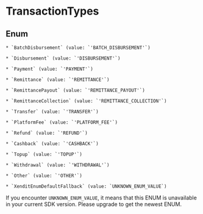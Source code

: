 # TransactionTypes




## Enum


    * `BatchDisbursement` (value: `'BATCH_DISBURSEMENT'`)

    * `Disbursement` (value: `'DISBURSEMENT'`)

    * `Payment` (value: `'PAYMENT'`)

    * `Remittance` (value: `'REMITTANCE'`)

    * `RemittancePayout` (value: `'REMITTANCE_PAYOUT'`)

    * `RemittanceCollection` (value: `'REMITTANCE_COLLECTION'`)

    * `Transfer` (value: `'TRANSFER'`)

    * `PlatformFee` (value: `'PLATFORM_FEE'`)

    * `Refund` (value: `'REFUND'`)

    * `Cashback` (value: `'CASHBACK'`)

    * `Topup` (value: `'TOPUP'`)

    * `Withdrawal` (value: `'WITHDRAWAL'`)

    * `Other` (value: `'OTHER'`)

    * `XenditEnumDefaultFallback` (value: `UNKNOWN_ENUM_VALUE`)

If you encounter `UNKNOWN_ENUM_VALUE`, it means that this ENUM is unavailable in your current SDK version. Please upgrade to get the newest ENUM.

